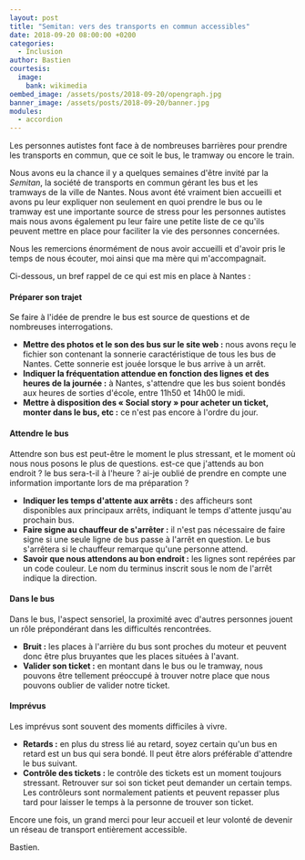 ```yaml
---
layout: post
title: "Semitan: vers des transports en commun accessibles"
date: 2018-09-20 08:00:00 +0200
categories:
  - Inclusion
author: Bastien
courtesis:
  image:
    bank: wikimedia
oembed_image: /assets/posts/2018-09-20/opengraph.jpg
banner_image: /assets/posts/2018-09-20/banner.jpg
modules:
  - accordion
---
```


Les personnes autistes font face à de nombreuses 
barrières pour prendre les transports en commun, que ce soit le bus, le tramway ou 
encore le train.

Nous avons eu la chance il y a quelques semaines d'être invité par la <i>Semitan</i>, 
la société de transports en commun gérant les bus et les tramways de la ville de Nantes.
Nous avont été vraiment bien accueilli et avons pu leur expliquer non seulement en quoi 
prendre le bus ou le tramway est une importante source de stress pour les 
personnes autistes mais nous avons également pu leur faire une petite liste
de ce qu'ils peuvent mettre en place pour faciliter la vie des personnes concernées.

Nous les remercions énormément de nous avoir accueilli et d'avoir pris le temps de 
nous écouter, moi ainsi que ma mère qui m'accompagnait.

Ci-dessous, un bref rappel de ce qui est mis en place à Nantes&nbsp;:

<amp-accordion animate expand-single-section disable-session-states>
 <section expanded>
  <h4 class="n"><span></span>Préparer son trajet</h4>
  <div>
   <p>Se faire à l'idée de prendre le bus est source de questions et de nombreuses 
interrogations.</p>

<ul>
 <li><strong>Mettre des photos et le son des bus sur le site web&nbsp;:</strong> nous 
avons reçu le fichier son contenant la sonnerie caractéristique de tous les bus de Nantes. Cette sonnerie 
est jouée lorsque le bus arrive à un arrêt.</li>
 <li><strong>Indiquer la fréquentation attendue en fonction des lignes 
et des heures de la journée&nbsp;:</strong> à Nantes, s'attendre que les bus soient 
bondés aux heures de sorties d'école, entre 11h50 et 14h00 le midi.</li>
 <li><strong> 
Mettre à disposition des «&nbsp;Social story&nbsp;» pour acheter un ticket, monter dans le bus, 
etc&nbsp;:</strong> ce n'est pas encore à l'ordre du jour.</li>
</ul>
  </div>
 </section>
 <section>
  <h4 class="n"><span></span>Attendre le bus</h4>
  <div>
<p>Attendre son bus est peut-être le moment le plus stressant, et le moment où nous 
nous posons le plus de questions. est-ce que j'attends au 
bon endroit&nbsp;? le bus sera-t-il à l'heure&nbsp;? ai-je oublié de prendre en compte 
une information importante lors de ma préparation&nbsp;?</p>

<ul>
 <li><strong>Indiquer les temps d'attente aux arrêts&nbsp;:</strong> des afficheurs 
sont disponibles aux principaux arrêts, indiquant le temps d'attente jusqu'au prochain bus.</li>
 <li><strong>Faire signe au chauffeur de s'arrêter&nbsp;:</strong> il n'est pas 
nécessaire de faire signe si une seule ligne de bus passe à l'arrêt en question. Le bus 
s'arrêtera si le chauffeur remarque qu'une personne attend.</li>
 <li><strong>Savoir que nous attendons au bon endroit&nbsp;:</strong> les lignes sont 
repérées par un code couleur. Le nom du terminus inscrit sous le nom de l'arrêt 
indique la direction.</li>
</ul>
  </div>
 </section>
 <section>
  <h4 class="n"><span></span>Dans le bus</h4>
  <div>
<p>Dans le bus, l'aspect sensoriel, la proximité avec d'autres personnes jouent un rôle 
prépondérant dans les difficultés rencontrées. </p>

<ul>
<!--
 <li>Odeur/Foule&nbsp;: les places. </li>
-->
 <li><strong>Bruit&nbsp;:</strong> les places à l'arrière du bus sont proches du moteur 
et peuvent donc être plus bruyantes que les places situées à l'avant.</li>
 <li><strong>Valider son ticket&nbsp;:</strong> en montant dans le bus ou le tramway, 
nous pouvons être tellement préoccupé à trouver notre place que nous pouvons oublier de valider notre 
ticket.</li>
</ul>

  </div>
 </section>
 <section>
  <h4 class="n"><span></span>Imprévus</h4>
  <div>
<p>Les imprévus sont souvent des moments difficiles à vivre.</p>
<ul>
 <li><strong>Retards&nbsp;:</strong> en plus du stress lié au retard, soyez certain 
qu'un bus en retard est un bus qui sera bondé. Il peut être alors préférable d'attendre le bus 
suivant.</li>
 <li><strong>Contrôle des tickets&nbsp;:</strong> le contrôle des tickets est un moment 
toujours stressant. Retrouver sur soi son ticket peut demander un certain temps. Les 
contrôleurs sont normalement patients et peuvent repasser plus tard pour laisser 
le temps à la personne de trouver son ticket.</li>
</ul>
  </div>
 </section>
</amp-accordion>

Encore une fois, un grand merci pour leur accueil et leur volonté de devenir un 
réseau de transport entièrement accessible.

Bastien.
